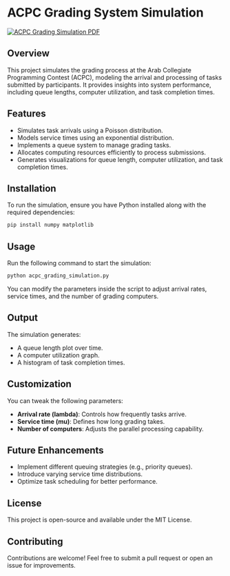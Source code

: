 # ACPC Grading System Simulation

[![ACPC Grading Simulation PDF](https://drive.google.com/file/d/1y8wpRV-Kz8GML2dvKcYv7jvcVyjt5p79/preview)](https://drive.google.com/file/d/1y8wpRV-Kz8GML2dvKcYv7jvcVyjt5p79/preview)

## Overview
This project simulates the grading process at the Arab Collegiate Programming Contest (ACPC), modeling the arrival and processing of tasks submitted by participants. It provides insights into system performance, including queue lengths, computer utilization, and task completion times.

## Features
- Simulates task arrivals using a Poisson distribution.
- Models service times using an exponential distribution.
- Implements a queue system to manage grading tasks.
- Allocates computing resources efficiently to process submissions.
- Generates visualizations for queue length, computer utilization, and task completion times.

## Installation
To run the simulation, ensure you have Python installed along with the required dependencies:
```bash
pip install numpy matplotlib
```

## Usage
Run the following command to start the simulation:
```bash
python acpc_grading_simulation.py
```
You can modify the parameters inside the script to adjust arrival rates, service times, and the number of grading computers.

## Output
The simulation generates:
- A queue length plot over time.
- A computer utilization graph.
- A histogram of task completion times.

## Customization
You can tweak the following parameters:
- **Arrival rate (lambda)**: Controls how frequently tasks arrive.
- **Service time (mu)**: Defines how long grading takes.
- **Number of computers**: Adjusts the parallel processing capability.

## Future Enhancements
- Implement different queuing strategies (e.g., priority queues).
- Introduce varying service time distributions.
- Optimize task scheduling for better performance.

## License
This project is open-source and available under the MIT License.

## Contributing
Contributions are welcome! Feel free to submit a pull request or open an issue for improvements.

